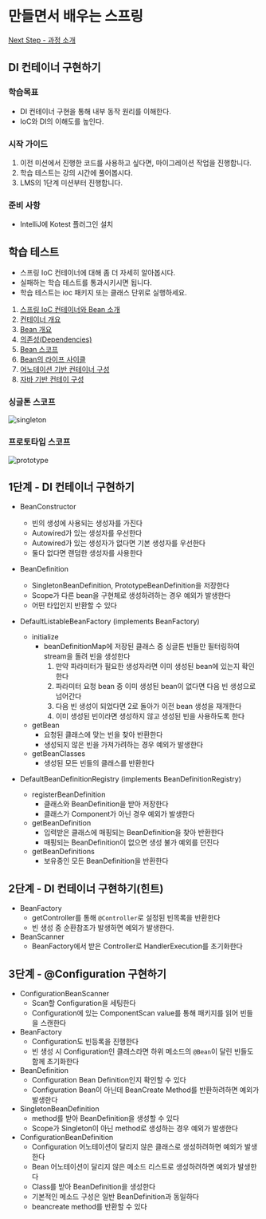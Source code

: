 # 만들면서 배우는 스프링
[Next Step - 과정 소개](https://edu.nextstep.camp/c/4YUvqn9V)

## DI 컨테이너 구현하기

### 학습목표
- DI 컨테이너 구현을 통해 내부 동작 원리를 이해한다.
- IoC와 DI의 이해도를 높인다.

### 시작 가이드
1. 이전 미션에서 진행한 코드를 사용하고 싶다면, 마이그레이션 작업을 진행합니다.
2. 학습 테스트는 강의 시간에 풀어봅시다.
3. LMS의 1단계 미션부터 진행합니다.

### 준비 사항
- IntelliJ에 Kotest 플러그인 설치

## 학습 테스트
- 스프링 IoC 컨테이너에 대해 좀 더 자세히 알아봅시다.
- 실패하는 학습 테스트를 통과시키시면 됩니다.
- 학습 테스트는 ioc 패키지 또는 클래스 단위로 실행하세요.

1. [스프링 IoC 컨테이너와 Bean 소개](src/test/kotlin/ioc/Introduction.kt)
2. [컨테이너 개요](src/test/kotlin/ioc/Container.kt)
3. [Bean 개요](src/test/kotlin/ioc/Bean.kt)
4. [의존성(Dependencies)](src/test/kotlin/ioc/Dependencies.kt)
5. [Bean 스코프](src/test/kotlin/ioc/BeanScopes.kt)
6. [Bean의 라이프 사이클](src/test/kotlin/ioc/Lifecycle.kt)
7. [어노테이션 기반 컨테이너 구성](src/test/kotlin/ioc/AnnotationBasedConfiguration.kt)
8. [자바 기반 컨테이 구성](src/test/kotlin/ioc/JavaBasedConfiguration.kt)

### 싱글톤 스코프
<img src="docs/images/singleton.png" alt="singleton">

### 프로토타입 스코프
<img src="docs/images/prototype.png" alt="prototype">

## 1단계 - DI 컨테이너 구현하기
- BeanConstructor
  - 빈의 생성에 사용되는 생성자를 가진다
  - Autowired가 있는 생성자를 우선한다
  - Autowired가 있는 생성자가 없다면 기본 생성자를 우선한다
  - 둘다 없다면 랜덤한 생성자를 사용한다

- BeanDefinition
  - SingletonBeanDefinition, PrototypeBeanDefinition을 저장한다
  - Scope가 다른 bean을 구현체로 생성하려하는 경우 예외가 발생한다
  - 어떤 타입인지 반환할 수 있다

- DefaultListableBeanFactory (implements BeanFactory)
  - initialize
    - beanDefinitionMap에 저장된 클래스 중 싱글톤 빈들만 필터링하여 stream을 돌려 빈을 생성한다
      1. 만약 파라미터가 필요한 생성자라면 이미 생성된 bean에 있는지 확인한다
      2. 파라미터 요청 bean 중 이미 생성된 bean이 없다면 다음 빈 생성으로 넘어간다
      3. 다음 빈 생성이 되었다면 2로 돌아가 이전 bean 생성을 재개한다
      4. 이미 생성된 빈이라면 생성하지 않고 생성된 빈을 사용하도록 한다
  - getBean
    - 요청된 클래스에 맞는 빈을 찾아 반환한다
    - 생성되지 않은 빈을 가져가려하는 경우 예외가 발생한다
  - getBeanClasses
    - 생성된 모든 빈들의 클래스를 반환한다

- DefaultBeanDefinitionRegistry (implements BeanDefinitionRegistry)
  - registerBeanDefinition
    - 클래스와 BeanDefinition을 받아 저장한다
    - 클래스가 Component가 아닌 경우 예외가 발생한다
  - getBeanDefinition
    - 입력받은 클래스에 매핑되는 BeanDefinition을 찾아 반환한다
    - 매핑되는 BeanDefinition이 없으면 생성 불가 예외를 던진다
  - getBeanDefinitions
    - 보유중인 모든 BeanDefinition을 반환한다

## 2단계 - DI 컨테이너 구현하기(힌트)
- BeanFactory
  - getController를 통해 `@Controller`로 설정된 빈목록을 반환한다
  - 빈 생성 중 순환참조가 발생하면 예외가 발생한다.
- BeanScanner
  - BeanFactory에서 받은 Controller로 HandlerExecution를 초기화한다

## 3단계 - @Configuration 구현하기
- ConfigurationBeanScanner
  - Scan할 Configuration을 세팅한다
  - Configuration에 있는 ComponentScan value를 통해 패키지를 읽어 빈들을 스캔한다
- BeanFactory
  - Configuration도 빈등록을 진행한다
  - 빈 생성 시 Configuration인 클래스라면 하위 메소드의 `@Bean`이 달린 빈들도 함께 초기화한다
- BeanDefinition
  - Configuration Bean Definition인지 확인할 수 있다
  - Configuration Bean이 아닌데 BeanCreate Method를 반환하려하면 예외가 발생한다
- SingletonBeanDefinition
  - method를 받아 BeanDefinition을 생성할 수 있다
  - Scope가 Singleton이 아닌 method로 생성하는 경우 예외가 발생한다
- ConfigurationBeanDefinition
  - Configuration 어노테이션이 달리지 않은 클래스로 생성하려하면 예외가 발생한다
  - Bean 어노테이션이 달리지 않은 메소드 리스트로 생성하려하면 예외가 발생한다
  - Class를 받아 BeanDefinition을 생성한다
  - 기본적인 메소드 구성은 일반 BeanDefinition과 동일하다
  - beancreate method를 반환할 수 있다

